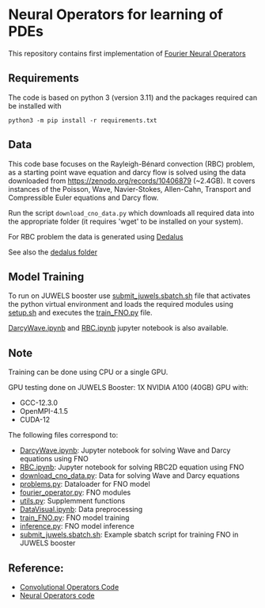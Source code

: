 # Neural Operators for learning of PDEs

This repository contains first implementation of [Fourier Neural Operators](https://arxiv.org/abs/2010.08895)


## Requirements
The code is based on python 3 (version 3.11) and the packages required can be installed with

	python3 -m pip install -r requirements.txt


## Data

This code base focuses on the Rayleigh-Bénard convection (RBC) problem, as a starting point wave equation and darcy flow is solved using the data downloaded from https://zenodo.org/records/10406879 (~2.4GB). It covers instances of the Poisson, Wave, Navier-Stokes, Allen-Cahn, Transport and Compressible Euler equations and Darcy flow. 

Run the script `download_cno_data.py` which downloads all required data into the appropriate folder (it requires 'wget' to be installed on your system).

For RBC problem the data is generated using [Dedalus](https://dedalus-project.readthedocs.io/en/latest/pages/examples/ivp_2d_rayleigh_benard.html)

See also the [dedalus folder](../dedalus/)


## Model Training

To run on JUWELS booster use [submit_juwels.sbatch.sh](./submit_juwels.sbatch.sh) file that activates the python virtual environment and loads the required modules using [setup.sh](../setup.sh) and executes the  [train_FNO.py](./train_FNO.py) file.

[DarcyWave.ipynb](./DarcyWave.ipynb) and [RBC.ipynb](./RBC.ipynb) jupyter notebook is also available.


## Note

Training can be done using CPU or a single GPU.

GPU testing done on JUWELS Booster: 1X NVIDIA A100 (40GB) GPU with:
- GCC-12.3.0 
- OpenMPI-4.1.5 
- CUDA-12 

The following files correspond to:


- [DarcyWave.ipynb](./DarcyWave.ipynb): Jupyter notebook for solving Wave and Darcy equations using FNO
- [RBC.ipynb](./RBC.ipynb): Jupyter notebook for solving RBC2D equation using FNO
- [download_cno_data.py](./download_cno_data.py): Data for solving Wave and Darcy equations
- [problems.py](./problems.py): Dataloader for FNO model
- [fourier_operator.py](./fourier_operator.py): FNO modules
- [utils.py](./utils.py): Supplemment functions
- [DataVisual.ipynb](./DataVisual.ipynb): Data preprocessing
- [train_FNO.py](./train_FNO.py): FNO model training 
- [inference.py](./inference.py): FNO model inference
- [submit_juwels.sbatch.sh](./submit_juwels.sbatch.sh): Example sbatch script for training FNO in JUWELS booster



## Reference:
- [Convolutional Operators Code](https://github.com/bogdanraonic3/ConvolutionalNeuralOperator)
- [Neural Operators code](https://github.com/neuraloperator/neuraloperator)
